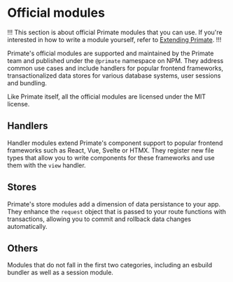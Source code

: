 # Official modules

!!!
This section is about official Primate modules that you can use. If you're
interested in how to write a module yourself, refer to
[Extending Primate](/guide/extending-primate).
!!!

Primate's official modules are supported and maintained by the Primate team and
published under the `@primate` namespace on NPM. They address common use cases
and include handlers for popular frontend frameworks, transactionalized data
stores for various database systems, user sessions and bundling.

Like Primate itself, all the official modules are licensed under the MIT
license.

## Handlers

Handler modules extend Primate's component support to popular frontend
frameworks such as React, Vue, Svelte or HTMX. They register new file types
that allow you to write components for these frameworks and use them with the
`view` handler.

## Stores
 
Primate's store modules add a dimension of data persistance to your app. They
enhance the `request` object that is passed to your route functions with
transactions, allowing you to commit and rollback data changes automatically.

## Others

Modules that do not fall in the first two categories, including an esbuild
bundler as well as a session module.
